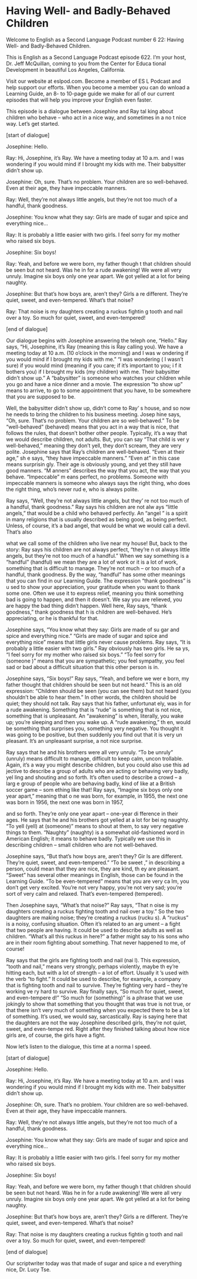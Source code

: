 # Having Well- and Badly-Behaved Children

Welcome to English as a Second Language Podcast number 6 22: Having Well- and Badly-Behaved Children.

This is English as a Second Language Podcast episode 622.  I’m your host, Dr. Jeff McQuillan, coming to you from the Center for Educa tional Development in beautiful Los Angeles, California.

Visit our website at eslpod.com.  Become a member of ES L Podcast and help support our efforts.  When you become a member you can do wnload a Learning Guide, an 8- to 10-page guide we make for all of our  current episodes that will help you improve your English even faster.

This episode is a dialogue between Josephine and Ray tal king about children who behave – who act in a nice way, and sometimes in a no t nice way.  Let’s get started.

[start of dialogue]

Josephine:  Hello.

Ray:  Hi, Josephine, it’s Ray.  We have a meeting today at  10 a.m. and I was wondering if you would mind if I brought my kids with me.  Their babysitter didn’t show up.

Josephine:  Oh, sure.  That’s no problem.  Your children  are so well-behaved. Even at their age, they have impeccable manners.

Ray:  Well, they’re not always little angels, but they’re  not too much of a handful, thank goodness.

Josephine:  You know what they say: Girls are made of sugar  and spice and everything nice…

Ray:  It is probably a little easier with two girls.  I  feel sorry for my mother who raised six boys.

Josephine:  Six boys!

 Ray:  Yeah, and before we were born, my father though t that children should be seen but not heard.  Was he in for a rude awakening!  We were all very unruly. Imagine six boys only one year apart.  We got yelled at a lot for being naughty.

Josephine:  But that’s how boys are, aren’t they?  Girls a re different.  They’re quiet, sweet, and even-tempered.  What’s that noise?

Ray:  That noise is my daughters creating a ruckus fightin g tooth and nail over a toy.  So much for quiet, sweet, and even-tempered!

[end of dialogue]

Our dialogue begins with Josephine answering the teleph one, “Hello.”  Ray says, “Hi, Josephine, it’s Ray (meaning this is Ray calling you).   We have a meeting today at 10 a.m. (10 o’clock in the morning) and I was w ondering if you would mind if I brought my kids with me.”  “I was wondering ( I wasn’t sure) if you would mind (meaning if you care; if it’s important to you; i f it bothers you) if I brought my kids (my children) with me.  Their babysitter didn’t show up.”  A “babysitter” is someone who watches your children while you go and have a nice dinner and a movie.  The expression “to show up” means to arrive, to go  to some appointment that you have, to be somewhere that you are supposed to be.

Well, the babysitter didn’t show up, didn’t come to Ray’ s house, and so now he needs to bring the children to his business meeting.  Josep hine says, “Oh, sure. That’s no problem.  Your children are so well-behaved.”   To be “well-behaved” (behaved) means that you act in a way that is nice, that follows the rules, that doesn’t bother other people.  Typically, it’s a way that we would describe children, not adults.  But, you can say “That child is ver y well-behaved,” meaning they don’t yell, they don’t scream, they are very polite.  Josephine says that Ray’s children are well-behaved.  “Even at their age,” sh e says, “they have impeccable manners.”  “Even at” in this case means surprisin gly.  Their age is obviously young, and yet they still have good manners.  “M anners” describes the way that you act, the way that you behave.  “Impeccable” m eans perfect, no problems.  Someone with impeccable manners is someone who  always says the right thing, who does the right thing, who’s never rud e, who is always polite.

Ray says, “Well, they’re not always little angels, but they’ re not too much of a handful, thank goodness.”  Ray says his children are not alw ays “little angels,” that would be a child who behaved perfectly.  An “angel ” is a spirit in many religions that is usually described as being good, as being  perfect.  Unless, of course, it’s a bad angel, that would be what we would call a devil.  That’s also

 what we call some of the children who live near my house!   But, back to the story: Ray says his children are not always perfect, “they’re n ot always little angels, but they’re not too much of a handful.”  When  we say something is a “handful” (handful) we mean they are a lot of work or  it is a lot of work, something that is difficult to manage.  They’re not much – or too  much of a handful, thank goodness.  By the way, “handful” has some other meanings that you can find in our Learning Guide.  The expression “thank goodness” is u sed to show your appreciation, your gratitude when you want to thank some one.  Often we use it to express relief, meaning you think something bad is going to happen, and then it doesn’t.  We say you are relieved, you are happy the bad  thing didn’t happen. Well here, Ray says, “thank goodness,” thank goodness that h is children are well-behaved.  He’s appreciating, or he is thankful for that.

Josephine says, “You know what they say: Girls are made of su gar and spice and everything nice.”  “Girls are made of sugar and spice  and everything nice” means that little girls never cause problems.  Ray says, “It  is probably a little easier with two girls.”  Ray obviously has two girls.  He sa ys, “I feel sorry for my mother who raised six boys.”  “To feel sorry for (someone )” means that you are sympathetic; you feel sympathy, you feel sad or bad about  a difficult situation that this other person is in.

Josephine says, “Six boys!”  Ray says, “Yeah, and before we wer e born, my father thought that children should be seen but not heard.”  This is an old expression: “Children should be seen (you can see them) but  not heard (you shouldn’t be able to hear them.”  In other words, the  children should be quiet; they should not talk.  Ray says that his father, unfortunat ely, was in for a rude awakening.  Something that is “rude” is something that is not nice, something that is unpleasant.  An “awakening” is when, literally, you wake up; you’re sleeping and then you wake up.  A “rude awakening,” th en, would be something that surprises you, something very negative.  You thought it was going to be positive, but then suddenly you find out that it is very un pleasant.  It’s an unpleasant surprise, a not nice surprise.

Ray says that he and his brothers were all very unruly.  “To  be unruly” (unruly) means difficult to manage, difficult to keep calm, uncon trollable.  Again, it’s a way you might describe children, but you could also use this ad jective to describe a group of adults who are acting or behaving very badly, yel ling and shouting and so forth.  It’s often used to describe a crowd – a larg e group of people who are behaving badly, kind of like at a British soccer game – som ething like that!  Ray says, “Imagine six boys only one year apart,” meaning that o ne was born, for example, in 1955, the next one was born in 1956, the  next one was born in 1957,

 and so forth.  They’re only one year apart – one-year di fference in their ages.  He says that he and his brothers got yelled at a lot for bei ng naughty.  “To yell (yell) at (someone)” means to shout at them, to say very negative  things to them. “Naughty” (naughty) is a somewhat old-fashioned word in American English; it means to behave badly.  Typically we use this in describing  children – small children who are not well-behaved.

Josephine says, “But that’s how boys are, aren’t they?  Gir ls are different. They’re quiet, sweet, and even-tempered.”  “To be sweet ,” in describing a person, could mean that they are nice, they are kind, th ey are pleasant.  “Sweet” has several other meanings in English, those can be found in the Learning Guide.  “To be even-tempered” means that you are very ca lm, you don’t get very excited.  You’re not very happy, you’re not very sad; you’re sort of very calm and relaxed.  That’s even-tempered (tempered).

Then Josephine says, “What’s that noise?”  Ray says, “That n oise is my daughters creating a ruckus fighting tooth and nail over a toy.”  So the two daughters are making noise; they’re creating a ruckus (rucku s).  A “ruckus” is a noisy, confusing situation.  Often it’s related to an arg ument – a fight that two people are having.  It could be used to describe adults as well as children. “What’s all this ruckus in here?” a father might say to his sons who are in their room fighting about something.  That never happened to me, of course!

Ray says that the girls are fighting tooth and nail (nai l).  This expression, “tooth and nail,” means very strongly, perhaps violently, maybe th ey’re hitting each, but with a lot of strength – a lot of effort.  Usually it ’s used with the verb “to fight.”  It could be used to describe, for example, a company that is fighting tooth and nail to survive.  They’re fighting very hard – they’re working ve ry hard to survive.  Ray finally says, “So much for quiet, sweet, and even-tempere d!”  “So much for (something)” is a phrase that we use jokingly to show that  something that you thought that was true is not true, or that there isn’t  very much of something when you expected there to be a lot of something.  It’s used, we would say, sarcastically.  Ray is saying here that the daughters are not  the way Josephine described girls, they’re not quiet, sweet, and even-tempe red.  Right after they finished talking about how nice girls are, of course, the  girls have a fight.

Now let’s listen to the dialogue, this time at a norma l speed.

[start of dialogue]

Josephine:  Hello.

 Ray:  Hi, Josephine, it’s Ray.  We have a meeting today at  10 a.m. and I was wondering if you would mind if I brought my kids with me.  Their babysitter didn’t show up.

Josephine:  Oh, sure.  That’s no problem.  Your children  are so well-behaved. Even at their age, they have impeccable manners.

Ray:  Well, they’re not always little angels, but they’re  not too much of a handful, thank goodness.

Josephine:  You know what they say: Girls are made of sugar  and spice and everything nice…

Ray:  It is probably a little easier with two girls.  I  feel sorry for my mother who raised six boys.

Josephine:  Six boys!

Ray:  Yeah, and before we were born, my father though t that children should be seen but not heard.  Was he in for a rude awakening!  We were all very unruly. Imagine six boys only one year apart.  We got yelled at a lot for being naughty.

Josephine:  But that’s how boys are, aren’t they?  Girls a re different.  They’re quiet, sweet, and even-tempered.  What’s that noise?

Ray:  That noise is my daughters creating a ruckus fightin g tooth and nail over a toy.  So much for quiet, sweet, and even-tempered!

[end of dialogue]

Our scriptwriter today was that made of sugar and spice a nd everything nice, Dr. Lucy Tse.





